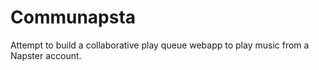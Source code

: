 # Communapsta

Attempt to build a collaborative play queue webapp to play music from a Napster account.
